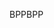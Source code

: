 <span data-ttu-id="abaf1-101">BPP</span><span class="sxs-lookup"><span data-stu-id="abaf1-101">BPP</span></span>